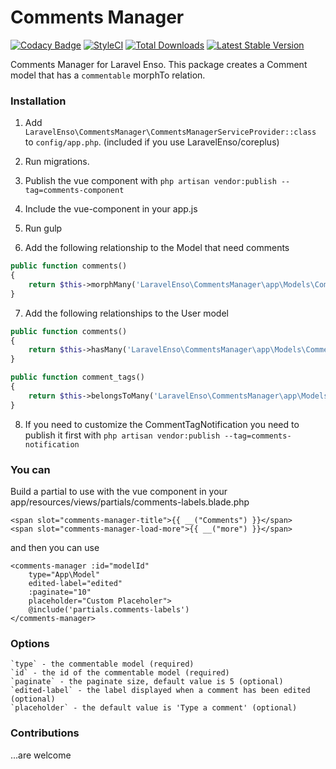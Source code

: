 # Comments Manager
[![Codacy Badge](https://api.codacy.com/project/badge/Grade/d96ab52d782d46b9a94e00ea6059b34c)](https://www.codacy.com/app/laravel-enso/CommentsManager?utm_source=github.com&utm_medium=referral&utm_content=laravel-enso/CommentsManager&utm_campaign=badger)
[![StyleCI](https://styleci.io/repos/85583597/shield?branch=master)](https://styleci.io/repos/85583597)
[![Total Downloads](https://poser.pugx.org/laravel-enso/commentsmanager/downloads)](https://packagist.org/packages/laravel-enso/commentsmanager)
[![Latest Stable Version](https://poser.pugx.org/laravel-enso/commentsmanager/version)](https://packagist.org/packages/laravel-enso/commentsmanager)

Comments Manager for Laravel Enso. This package creates a Comment model that has a `commentable` morphTo relation.

### Installation

1. Add `LaravelEnso\CommentsManager\CommentsManagerServiceProvider::class` to `config/app.php`. (included if you use LaravelEnso/coreplus)

2. Run migrations.

3. Publish the vue component with `php artisan vendor:publish --tag=comments-component`

4. Include the vue-component in your app.js

5. Run gulp

6. Add the following relationship to the Model that need comments

```php
public function comments()
{
    return $this->morphMany('LaravelEnso\CommentsManager\app\Models\Comment', 'commentable');
}
```

7. Add the following relationships to the User model

```php
public function comments()
{
    return $this->hasMany('LaravelEnso\CommentsManager\app\Models\Comment');
}

public function comment_tags()
{
    return $this->belongsToMany('LaravelEnso\CommentsManager\app\Models\Comment');
}
```

8. If you need to customize the CommentTagNotification you need to publish it first with `php artisan vendor:publish --tag=comments-notification`

### You can

Build a partial to use with the vue component in your app/resources/views/partials/comments-labels.blade.php

```
<span slot="comments-manager-title">{{ __("Comments") }}</span>
<span slot="comments-manager-load-more">{{ __("more") }}</span>
```

and then you can use

```
<comments-manager :id="modelId"
    type="App\Model"
    edited-label="edited"
    :paginate="10"
    placeholder="Custom Placeholer">
    @include('partials.comments-labels')
</comments-manager>
```

### Options

	`type` - the commentable model (required)
	`id` - the id of the commentable model (required)
	`paginate` - the paginate size, default value is 5 (optional)
	`edited-label` - the label displayed when a comment has been edited (optional)
	`placeholder` - the default value is 'Type a comment' (optional)

### Contributions

...are welcome